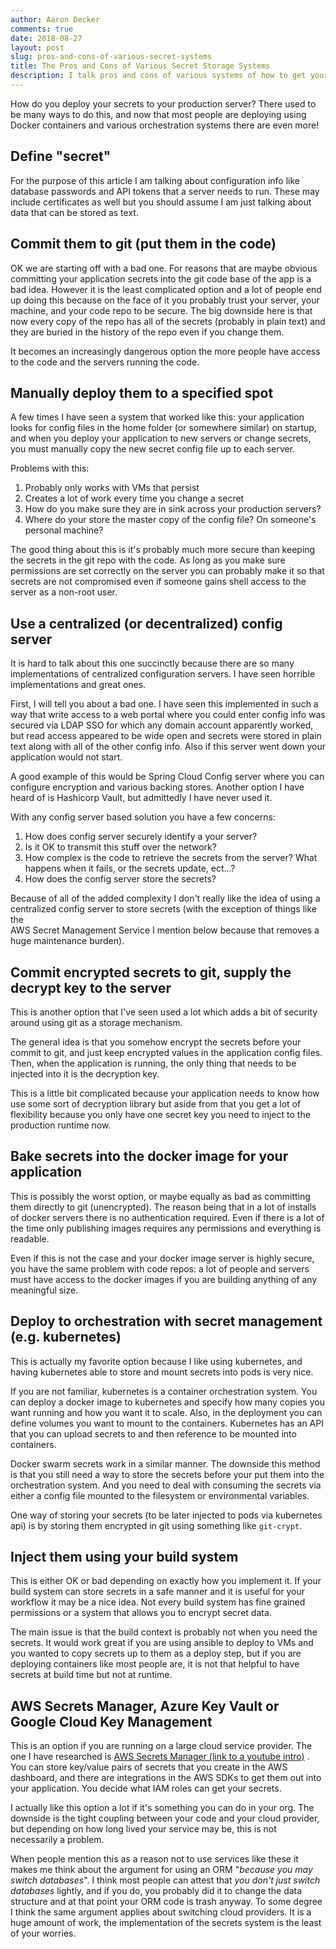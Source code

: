 ```yaml
---
author: Aaron Decker
comments: true
date: 2018-08-27
layout: post
slug: pros-and-cons-of-various-secret-systems
title: The Pros and Cons of Various Secret Storage Systems
description: I talk pros and cons of various systems of how to get your secrets deployed to prod running your server!
---
```


How do you deploy your secrets to your production server? There used to be many
ways to do this, and now that most people are deploying using Docker containers
and various orchestration systems there are even more!

## Define "secret"

For the purpose of this article I am talking about configuration info like database
passwords and API tokens that a server needs to run.
These may include certificates as well but you should assume
I am just talking about data that can be stored as text.


## Commit them to git (put them in the code)

OK we are starting off with a bad one.
For reasons that are maybe obvious committing your application secrets into the
git code base of the app is a bad idea. However it is the least complicated option
and a lot of people end up doing this because on the face of it you probably trust your
server, your machine, and your code repo to be secure. The big downside here is that now
every copy of the repo has all of the secrets (probably in plain text) and they
are buried in the history of the repo even if you change them.

It becomes an increasingly dangerous option the more people have access
to the code and the servers running the code.


## Manually deploy them to a specified spot

A few times I have seen a system that worked like this: your application looks for
config files in the home folder (or somewhere similar) on startup, and
when you deploy your application to new servers or change secrets, you must
manually copy the new secret config file up to each server.

Problems with this:
 1. Probably only works with VMs that persist
 2. Creates a lot of work every time you change a secret
 3. How do you make sure they are in sink across your production servers?
 4. Where do your store the master copy of the config file? On someone's personal machine?

The good thing about this is it's probably much more secure than keeping
the secrets in the git repo with the code. As long as you make sure permissions
are set correctly on the server you can probably make it so that secrets are not
compromised even if someone gains shell access to the server as a non-root user.


## Use a centralized (or decentralized) config server

It is hard to talk about this one succinctly because there are so many implementations
of centralized configuration servers. I have seen horrible implementations and great
ones.

First, I will tell you about a bad one. I have seen this implemented in such
a way that write access to a web portal where you could enter config info
was secured via LDAP SSO for which any domain account apparently worked, but read access
appeared to be wide open and secrets were stored in plain text along with all of the
other config info. Also if this server went down your application would not start.

A good example of this would be Spring Cloud Config server where you can configure
encryption and various backing stores. Another option I have heard of is
Hashicorp Vault, but admittedly I have never used it.

With any config server based solution you have a few concerns:
 1. How does config server securely identify a your server?
 2. Is it OK to transmit this stuff over the network?
 3. How complex is the code to retrieve the secrets from the server? What happens when it fails, or the secrets update, ect...?
 4. How does the config server store the secrets?

Because of all of the added complexity I don't really like the idea of using a centralized
config server to store secrets (with the exception of things like the  
AWS Secret Management Service I mention below because that removes a huge maintenance
burden).


## Commit encrypted secrets to git, supply the decrypt key to the server

This is another option that I've seen used a lot which adds a bit of security
around using git as a storage mechanism.

The general idea is that you somehow encrypt the secrets before your commit to git,
and just keep encrypted values in the application config files. Then, when the application
is running, the only thing that needs to be injected into it is the decryption key.

This is a little bit complicated because your application needs to know how use
some sort of decryption library but aside from that you get a lot of flexibility
because you only have one secret key you need to inject to the production runtime now.


## Bake secrets into the docker image for your application

This is possibly the worst option, or maybe equally as bad as committing them
directly to git (unencrypted). The reason being that in a lot of installs of
docker servers there is no authentication required. Even if there is a lot of the time
only publishing images requires any permissions and everything is readable.

Even if this is not the case and your docker image server is highly secure,
you have the same problem with code repos: a lot of people and servers must
have access to the docker
images if you are building anything of any meaningful size.


## Deploy to orchestration with secret management (e.g. kubernetes)

This is actually my favorite option because I like using kubernetes, and having
kubernetes able to store and mount secrets into pods is very nice.

If you are not familiar, kubernetes is a container orchestration system. You
can deploy a docker image to kubernetes and specify how many copies you want
running and how you want it to scale. Also, in the deployment you can define
volumes you want to mount to the containers. Kubernetes has an API that you can
upload secrets to and then reference to be mounted into containers.

Docker swarm secrets work in a similar manner. The downside this method
is that you still need a way to store
the secrets before your put them into the orchestration system. And you
need to deal with consuming the secrets via either a config file
mounted to the filesystem or environmental variables.

One way of storing your secrets (to be later injected to pods via kubernetes api)
is by storing them encrypted in git using something like ```git-crypt```.


## Inject them using your build system

This is either OK or bad depending on exactly how you implement it. If your build
system can store secrets in a safe manner and it is useful for your workflow it may be a
nice idea. Not every build system has fine grained permissions or a system that allows
you to encrypt secret data.

The main issue is that the build context is probably not when you need the secrets. It
would work great if you are using ansible to deploy to VMs and you wanted to copy secrets up
to them as a deploy step, but if you are deploying containers like most people are, it is not that helpful
to have secrets at build time but not at runtime.


## AWS Secrets Manager, Azure Key Vault or Google Cloud Key Management

This is an option if you are running on a large cloud service provider. The one
I have researched is [AWS Secrets Manager (link to a youtube intro)](https://www.youtube.com/watch?v=Y3Gn_iP3FlE)
. You can store key/value pairs of secrets that you create in the AWS dashboard, and
there are integrations in the AWS SDKs to get them out into your application. You
decide what IAM roles can get your secrets.

I actually like this option a lot if it's something you can do in your org. The downside
is the tight coupling between your code and your cloud provider, but depending on how long
lived your service may be, this is not necessarily a problem.

When people mention this as a reason not to use services like these
it makes me think about the argument for using an ORM "_because you may switch
databases_". I think most people can attest that _you don't just switch databases_ lightly,
and if you do, you probably did it to change the data structure and at that point
your ORM code is trash anyway. To some degree I think the same argument applies about
switching cloud providers. It is a huge amount of work, the implementation of the
secrets system is the least of your worries.
